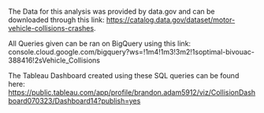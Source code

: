 The Data for this analysis was provided by data.gov and can be downloaded through this link: https://catalog.data.gov/dataset/motor-vehicle-collisions-crashes.  

All Queries given can be ran on BigQuery using this link: console.cloud.google.com/bigquery?ws=!1m4!1m3!3m2!1soptimal-bivouac-388416!2sVehicle_Collisions  

The Tableau Dashboard created using these SQL queries can be found here: https://public.tableau.com/app/profile/brandon.adam5912/viz/CollisionDashboard070323/Dashboard14?publish=yes
